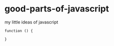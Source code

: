 good-parts-of-javascript
========================

my little ideas of javascript
```
function () {

}
```
